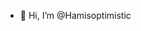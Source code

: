- 👋 Hi, I’m @Hamisoptimistic

<!---
Hamisoptimistic/Hamisoptimistic is a ✨ special ✨ repository because its `README.md` (this file) appears on your GitHub profile.
You can click the Preview link to take a look at your changes.
--->
